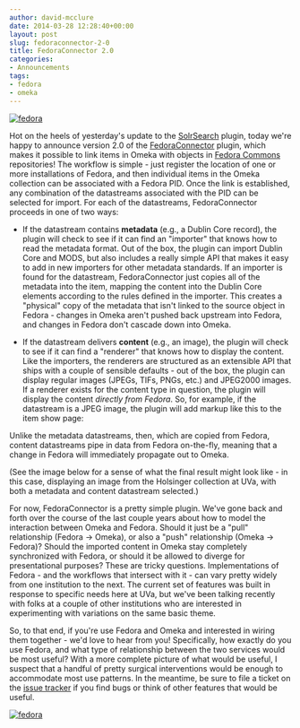 ```yaml
---
author: david-mcclure
date: 2014-03-28 12:28:40+00:00
layout: post
slug: fedoraconnector-2-0
title: FedoraConnector 2.0
categories:
- Announcements
tags:
- fedora
- omeka
---
```


[![fedora](http://static.scholarslab.org/wp-content/uploads/2014/03/fedora.png)](http://static.scholarslab.org/wp-content/uploads/2014/03/fedora.png)

Hot on the heels of yesterday's update to the [SolrSearch](http://www.scholarslab.org/announcements/solrsearch-2-0/) plugin, today we're happy to announce version 2.0 of the [FedoraConnector](http://omeka.org/add-ons/plugins/fedoraconnector/) plugin, which makes it possible to link items in Omeka with objects in [Fedora Commons](http://www.fedora-commons.org/) repositories! The workflow is simple - just register the location of one or more installations of Fedora, and then individual items in the Omeka collection can be associated with a Fedora PID. Once the link is established, any combination of the datastreams associated with the PID can be selected for import. For each of the datastreams, FedoraConnector proceeds in one of two ways:






  * If the datastream contains **metadata** (e.g., a Dublin Core record), the plugin will check to see if it can find an "importer" that knows how to read the metadata format. Out of the box, the plugin can import Dublin Core and MODS, but also includes a really simple API that makes it easy to add in new importers for other metadata standards. If an importer is found for the datastream, FedoraConnector just copies all of the metadata into the item, mapping the content into the Dublin Core elements according to the rules defined in the importer. This creates a "physical" copy of the metadata that isn't linked to the source object in Fedora - changes in Omeka aren't pushed back upstream into Fedora, and changes in Fedora don't cascade down into Omeka.




  * If the datastream delivers **content** (e.g., an image), the plugin will check to see if it can find a "renderer" that knows how to display the content. Like the importers, the renderers are structured as an extensible API that ships with a couple of sensible defaults - out of the box, the plugin can display regular images (JPEGs, TIFs, PNGs, etc.) and JPEG2000 images. If a renderer exists for the content type in question, the plugin will display the content _directly from Fedora_. So, for example, if the datastream is a JPEG image, the plugin will add markup like this to the item show page:



Unlike the metadata datastreams, then, which are copied from Fedora, content datastreams pipe in data from Fedora on-the-fly, meaning that a change in Fedora will immediately propagate out to Omeka.





(See the image below for a sense of what the final result might look like - in this case, displaying an image from the Holsinger collection at UVa, with both a metadata and content datastream selected.)

For now, FedoraConnector is a pretty simple plugin. We've gone back and forth over the course of the last couple years about how to model the interaction between Omeka and Fedora. Should it just be a "pull" relationship (Fedora -> Omeka), or also a "push" relationship (Omeka -> Fedora)? Should the imported content in Omeka stay completely synchronized with Fedora, or should it be allowed to diverge for presentational purposes? These are tricky questions. Implementations of Fedora - and the workflows that intersect with it - can vary pretty widely from one institution to the next. The current set of features was built in response to specific needs here at UVa, but we've been talking recently with folks at a couple of other institutions who are interested in experimenting with variations on the same basic theme.

So, to that end, if you're use Fedora and Omeka and interested in wiring them together - we'd love to hear from you! Specifically, how exactly do you use Fedora, and what type of relationship between the two services would be most useful? With a more complete picture of what would be useful, I suspect that a handful of pretty surgical interventions would be enough to accommodate most use patterns. In the meantime, be sure to file a ticket on the [issue tracker](https://github.com/scholarslab/SolrSearch/issues) if you find bugs or think of other features that would be useful.

[![fedora](http://static.scholarslab.org/wp-content/uploads/2014/03/fedora-352x1024.jpg)](http://static.scholarslab.org/wp-content/uploads/2014/03/fedora.jpg)
